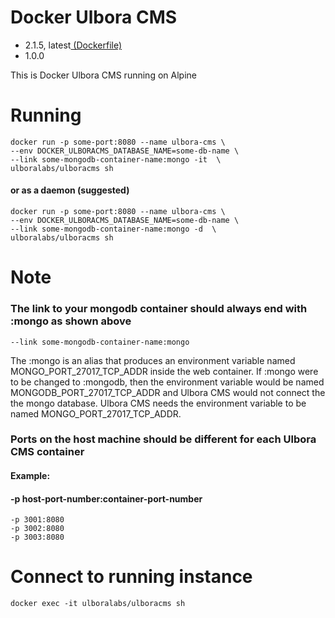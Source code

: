 # Docker Ulbora CMS
- 2.1.5, latest[ (Dockerfile)](https://github.com/Ulbora/docker_ulboracms/blob/master/Dockerfile)
- 1.0.0 

This is Docker Ulbora CMS running on Alpine


# Running
```
docker run -p some-port:8080 --name ulbora-cms \
--env DOCKER_ULBORACMS_DATABASE_NAME=some-db-name \
--link some-mongodb-container-name:mongo -it  \
ulboralabs/ulboracms sh
```
#### or as a daemon (suggested)
```
docker run -p some-port:8080 --name ulbora-cms \
--env DOCKER_ULBORACMS_DATABASE_NAME=some-db-name \
--link some-mongodb-container-name:mongo -d  \
ulboralabs/ulboracms sh
```
# Note
### The link to your mongodb container should always end with :mongo as shown above
```
--link some-mongodb-container-name:mongo 
```
The :mongo is an alias that produces an environment variable named MONGO_PORT_27017_TCP_ADDR inside the web container.
If :mongo were to be changed to :mongodb, then the environment variable would be named MONGODB_PORT_27017_TCP_ADDR and 
Ulbora CMS would not connect the the mongo database. Ulbora CMS needs the environment variable to be 
named MONGO_PORT_27017_TCP_ADDR.

### Ports on the host machine should be different for each Ulbora CMS container
#### Example: 
#### -p host-port-number:container-port-number
```
-p 3001:8080 
-p 3002:8080 
-p 3003:8080
```

# Connect to running instance
```
docker exec -it ulboralabs/ulboracms sh
```

